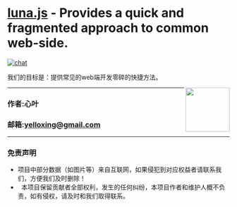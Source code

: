 [luna.js](https://github.com/yelloxing/luna.js) - Provides a quick and fragmented approach to common web-side.
==================================================

[![chat](https://github.com/yelloxing/clay-core/blob/master/data/chat.svg)](https://github.com/yelloxing/luna.js/issues)

我们的目标是：提供常见的web端开发零碎的快捷方法。

<img align="right" height="100" src="https://github.com/yelloxing/luna.js/blob/master/luna.png">

****
### 作者:心叶
### 邮箱:yelloxing@gmail.com
****

### 免责声明

*   项目中部分数据（如图片等）来自互联网，如果侵犯到对应权益者请联系我们，方便我们及时删除！
*   本项目保留贡献者全部权利，发生的任何纠纷，本项目作者和维护人概不负责，如有侵权，请及时和我们取得联系。